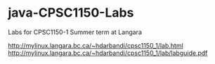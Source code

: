 java-CPSC1150-Labs
==================

Labs for CPSC1150-1 Summer term at Langara


http://mylinux.langara.bc.ca/~hdarbandi/cpsc1150_1/lab.html
http://mylinux.langara.bc.ca/~hdarbandi/cpsc1150_1/lab/labguide.pdf
